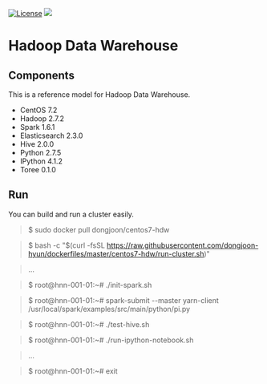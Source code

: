 [![License](https://img.shields.io/badge/license-Apache%202-blue.svg)](LICENSE)
[![](https://badge.imagelayers.io/dongjoon/centos7-hdw:latest.svg)](https://imagelayers.io/?images=dongjoon/centos7-hdw:latest)

Hadoop Data Warehouse
====================

Components
----------
This is a reference model for Hadoop Data Warehouse.

* CentOS 7.2
* Hadoop 2.7.2
* Spark 1.6.1
* Elasticsearch 2.3.0
* Hive 2.0.0
* Python 2.7.5
* IPython 4.1.2
* Toree 0.1.0

Run
---
You can build and run a cluster easily.

> $ sudo docker pull dongjoon/centos7-hdw

> $ bash -c "$(curl -fsSL https://raw.githubusercontent.com/dongjoon-hyun/dockerfiles/master/centos7-hdw/run-cluster.sh)"

> ...

> $ root@hnn-001-01:~# ./init-spark.sh 

> $ root@hnn-001-01:~# spark-submit --master yarn-client /usr/local/spark/examples/src/main/python/pi.py

> $ root@hnn-001-01:~# ./test-hive.sh 

> $ root@hnn-001-01:~# ./run-ipython-notebook.sh

> ...

> $ root@hnn-001-01:~# exit
